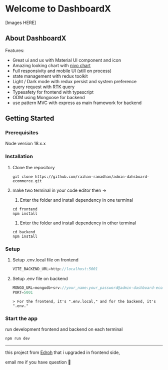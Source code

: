 # Welcome to DashboardX

[Images HERE]

## About DashboardX

Features:

- Great ui and ux with Material UI component and icon
- Amazing looking chart with [nivo chart](https://nivo.rocks/)
- Full responsivity and mobile UI (still on process)
- state management with redux toolkit
- Light / Dark mode with redux persist and system preference
- query request with RTK query
- Typesafety for frontend with typescript
- ODM using Mongoose for backend
- use pattern MVC with express as main framework for backend

## Getting Started

### Prerequisites

Node version 18.x.x

### Installation

1. Clone the repository
   ```shell
   git clone https://github.com/raihan-ramadhan/admin-dahsboard-ecommerce.git
   ```
1. make two terminal in your code editor then =>

   1. Enter the folder and install dependency in one terminal

   ```shell
   cd frontend
   npm install
   ```

   1. Enter the folder and install dependency in other terminal

   ```shell
   cd backend
   npm install
   ```

### Setup

1.  Setup .env.local file on frontend
    ```js
    VITE_BACKEND_URL=http://localhost:5001
    ```
1.  Setup .env file on backend

    ```js
    MONGO_URL=mongodb+srv://your_name:your_password@admin-dashboard-ecommer.tmorbdl.mongodb.net/MyAdminDashboard?retryWrites=true&w=majority
    PORT=5001
    ```

        > For the frontend, it's ".env.local," and for the backend, it's ".env."

### Start the app

run development frontend and backend on each terminal

```shell
npm run dev
```

---

this project from [Edroh](https://www.youtube.com/watch?v=0cPCMIuDk2I) that i upgraded in frontend side,

email me if you have question 👋
